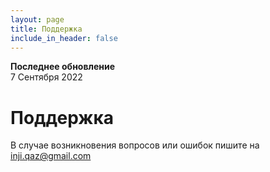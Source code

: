 ```yaml
---
layout: page
title: Поддержка
include_in_header: false
---
```


**Последнее обновление**  
7 Сентября 2022

# Поддержка

В случае возникновения вопросов или ошибок пишите на [inji.qaz@gmail.com](mailto:inji.qaz@gmail.com)
